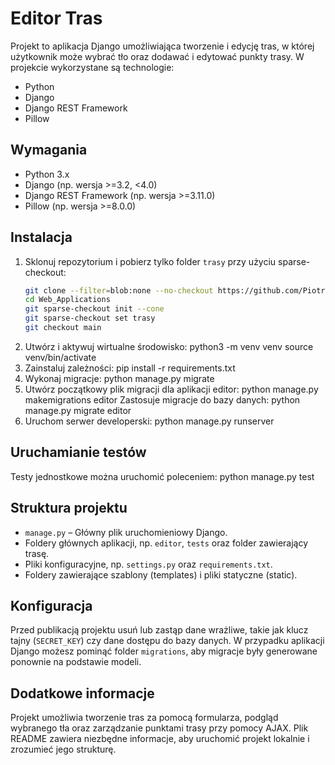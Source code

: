 # Editor Tras

Projekt to aplikacja Django umożliwiająca tworzenie i edycję tras, w której użytkownik może wybrać tło oraz dodawać i edytować punkty trasy. W projekcie wykorzystane są technologie:
- Python
- Django
- Django REST Framework
- Pillow

## Wymagania

- Python 3.x
- Django (np. wersja >=3.2, <4.0)
- Django REST Framework (np. wersja >=3.11.0)
- Pillow (np. wersja >=8.0.0)

## Instalacja

1. Sklonuj repozytorium i pobierz tylko folder `trasy` przy użyciu sparse-checkout:
   ```bash
   git clone --filter=blob:none --no-checkout https://github.com/PiotrDudziak/Web_Applications.git
   cd Web_Applications
   git sparse-checkout init --cone
   git sparse-checkout set trasy
   git checkout main
2. Utwórz i aktywuj wirtualne środowisko:
    python3 -m venv venv source venv/bin/activate
3. Zainstaluj zależności:
   pip install -r requirements.txt
4. Wykonaj migracje:
    python manage.py migrate
5. Utwórz początkowy plik migracji dla aplikacji editor:
    python manage.py makemigrations editor
   Zastosuje migracje do bazy danych:
    python manage.py migrate editor
6. Uruchom serwer developerski:
    python manage.py runserver

## Uruchamianie testów

Testy jednostkowe można uruchomić poleceniem:
    python manage.py test

## Struktura projektu

- `manage.py` – Główny plik uruchomieniowy Django.
- Foldery głównych aplikacji, np. `editor`, `tests` oraz folder zawierający trasę.
- Pliki konfiguracyjne, np. `settings.py` oraz `requirements.txt`.
- Foldery zawierające szablony (templates) i pliki statyczne (static).

## Konfiguracja

Przed publikacją projektu usuń lub zastąp dane wrażliwe, takie jak klucz tajny (`SECRET_KEY`) czy dane dostępu do bazy danych.
W przypadku aplikacji Django możesz pominąć folder `migrations`, aby migracje były generowane ponownie na podstawie modeli.

## Dodatkowe informacje

Projekt umożliwia tworzenie tras za pomocą formularza, podgląd wybranego tła oraz zarządzanie punktami trasy przy pomocy AJAX. 
Plik README zawiera niezbędne informacje, aby uruchomić projekt lokalnie i zrozumieć jego strukturę.
